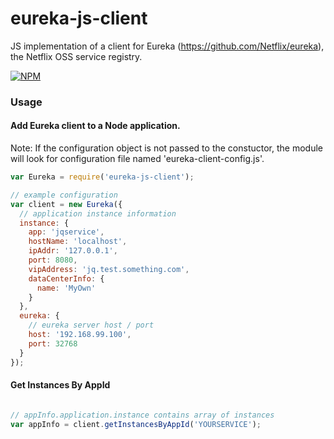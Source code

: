 # eureka-js-client
JS implementation of a client for Eureka (https://github.com/Netflix/eureka), the Netflix OSS service registry.

[![NPM](https://nodei.co/npm/eureka-js-client.png)](https://nodei.co/npm/eureka-js-client/)

### Usage

#### Add Eureka client to a Node application.
Note: If the configuration object is not passed to the constuctor, the module will look for configuration file named 'eureka-client-config.js'.
```javascript
var Eureka = require('eureka-js-client');

// example configuration
var client = new Eureka({
  // application instance information
  instance: {
    app: 'jqservice',
    hostName: 'localhost',
    ipAddr: '127.0.0.1',
    port: 8080,
    vipAddress: 'jq.test.something.com',
    dataCenterInfo: {
      name: 'MyOwn'
    }
  },
  eureka: {
    // eureka server host / port
    host: '192.168.99.100',
    port: 32768
  }
});
```

#### Get Instances By AppId

```javascript

// appInfo.application.instance contains array of instances
var appInfo = client.getInstancesByAppId('YOURSERVICE');

```
